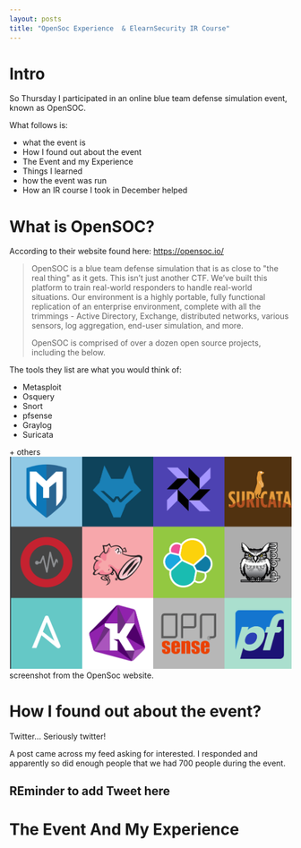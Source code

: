 ```yaml
---
layout: posts
title: "OpenSoc Experience  & ElearnSecurity IR Course"
---
```

# Intro

So Thursday I participated in an online blue team defense simulation event, known as OpenSOC.

What follows is:
* what the event is
* How I found out about the event
* The Event and my Experience
* Things I learned
* how the event was run
* How an IR course I took in December helped



# What is OpenSOC?
According to their website found here: https://opensoc.io/
> OpenSOC is a blue team defense simulation that is as close to "the real thing" as it gets. This isn’t just another CTF. We’ve built this platform to train real-world responders to handle real-world situations. Our environment is a highly portable, fully functional replication of an enterprise environment, complete with all the trimmings - Active Directory, Exchange, distributed networks, various sensors, log aggregation, end-user simulation, and more.
>
> OpenSOC is comprised of over a dozen open source projects, including the below.

The tools they list are what you would think of:  
* Metasploit
* Osquery
* Snort
* pfsense
* Graylog
* Suricata

\+ others
![Tools](/images/opensoc_1.png)
screenshot from the  OpenSoc website.

# How I found out about the event?
Twitter... Seriously twitter!

A post came across my feed asking for interested. I responded and apparently so did enough people that we had 700 people during the event.

## REminder to add Tweet here ##


# The Event And My Experience




